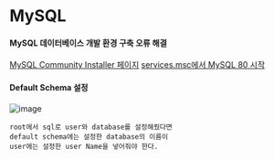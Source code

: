 # MySQL

#### MySQL 데이터베이스 개발 환경 구축 오류 해결
[MySQL Community Installer 페이지](https://dev.mysql.com/downloads/installer/)
[services.msc에서 MySQL 80 시작](https://acredev.tistory.com/37)

#### Default Schema 설정
![image](https://github.com/mr-won/MySQL/assets/58906858/5733a3ba-aba2-4732-8ee3-034d997c4a0a)
```
root에서 sql로 user와 database를 설정해줬다면
default schema에는 설정한 database의 이름이
user에는 설정한 user Name을 넣어줘야 한다.
```
